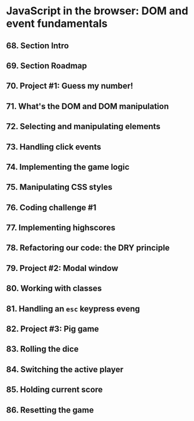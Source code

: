 # JavaScript in the browser: DOM and event fundamentals

## 68. Section Intro

## 69. Section Roadmap

## 70. Project #1: Guess my number!

## 71. What's the DOM and DOM manipulation

## 72. Selecting and manipulating elements

## 73. Handling click events

## 74. Implementing the game logic

## 75. Manipulating CSS styles

## 76. Coding challenge #1

## 77. Implementing highscores

## 78. Refactoring our code: the DRY principle

## 79. Project #2: Modal window

## 80. Working with classes

## 81. Handling an `esc` keypress eveng

## 82. Project #3: Pig game

## 83. Rolling the dice

## 84. Switching the active player

## 85. Holding current score

## 86. Resetting the game